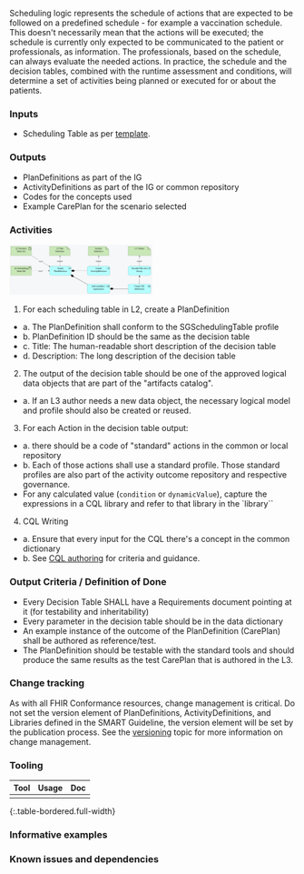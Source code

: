 Scheduling logic represents the schedule of actions that are expected to be followed on a predefined schedule - for example a vaccination schedule. This doesn't necessarily mean that the actions will be executed; the schedule is currently only expected to be communicated to the patient or professionals, as information. The professionals, based on the schedule, can always evaluate the needed actions. In practice, the schedule and the decision tables, combined with the runtime assessment and conditions, will determine a set of activities being planned or executed for or about the patients.


### **Inputs** 

* Scheduling Table as per [template](https://worldhealthorg.sharepoint.com/:x:/r/sites/DigitalAcceleratorKits/_layouts/15/Doc.aspx?sourcedoc=%7B17A8AAB1-8120-48DD-92E7-7811AB74E5D5%7D&file=Web%20Annex%20B.%20Decision%20support%20logic_template%20V3.xlsx&action=default&mobileredirect=true). 

### **Outputs**

* PlanDefinitions as part of the IG
* ActivityDefinitions as part of the IG or common repository
* Codes for the concepts used 
* Example CarePlan for the scenario selected

### **Activities**

<img src="./l3_process_logic.png" style="width:50%"/>
<br clear="all"/>


1. For each scheduling table in L2, create a PlanDefinition
  - a. The PlanDefinition shall conform to the SGSchedulingTable profile
  - b. PlanDefinition ID should be the same as the decision table
  - c. Title: The human-readable short description of the decision table
  - d. Description: The long description of the decision table
2. The output of the decision table should be one of the approved logical data objects that are part of the "artifacts catalog". 
  - a. If an L3 author needs a new data object, the necessary logical model and profile should also be created or reused.
3. For each Action in the decision table output:
  - a. there should be a code of "standard" actions in the common or local repository
  - b. Each of those actions shall use a standard profile. Those standard profiles are also part of the activity outcome repository and respective governance.
  - For any calculated value (`condition` or `dynamicValue`), capture the expressions in a CQL library and refer to that library in the `library``
4. CQL Writing
  - a. Ensure that every input for the CQL there's a concept in the common dictionary
  - b. See [CQL authoring](l3_cql.html) for criteria and guidance.
  

### **Output Criteria / Definition of Done**

* Every Decision Table SHALL have a Requirements document pointing at it (for testability and inheritability)
* Every parameter in the decision table should be in the data dictionary
* An example instance of the outcome of the PlanDefinition (CarePlan) shall be authored as reference/test.
* The PlanDefinition should be testable with the standard tools and should produce the same results as the  test CarePlan that is authored in the L3.



### **Change tracking**

As with all FHIR Conformance resources, change management is critical. Do not set the version element of PlanDefinitions, ActivityDefinitions, and Libraries defined in the SMART Guideline, the version element will be set by the publication process. See the [versioning](versioning.html) topic for more information on change management.

### **Tooling**

| Tool | Usage | Doc |
| --- | ---| --- |
|  |  | |
{:.table-bordered.full-width}  
   

### **Informative examples**

### **Known issues and dependencies**






